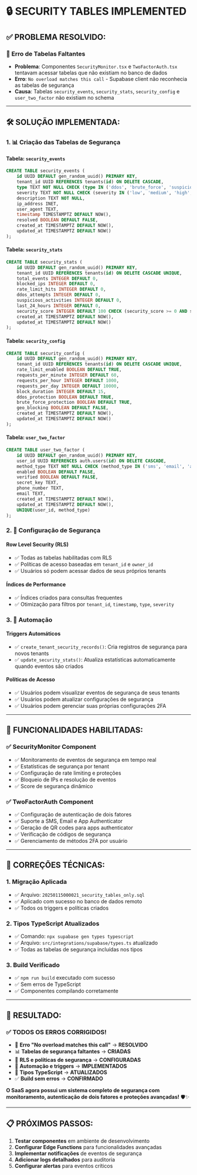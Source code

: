 # 🔒 SECURITY TABLES IMPLEMENTED

## ✅ **PROBLEMA RESOLVIDO:**

### **🚨 Erro de Tabelas Faltantes**
- **Problema**: Componentes `SecurityMonitor.tsx` e `TwoFactorAuth.tsx` tentavam acessar tabelas que não existiam no banco de dados
- **Erro**: `No overload matches this call` - Supabase client não reconhecia as tabelas de segurança
- **Causa**: Tabelas `security_events`, `security_stats`, `security_config` e `user_two_factor` não existiam no schema

---

## 🛠️ **SOLUÇÃO IMPLEMENTADA:**

### **1. 📊 Criação das Tabelas de Segurança**

#### **Tabela: `security_events`**
```sql
CREATE TABLE security_events (
    id UUID DEFAULT gen_random_uuid() PRIMARY KEY,
    tenant_id UUID REFERENCES tenants(id) ON DELETE CASCADE,
    type TEXT NOT NULL CHECK (type IN ('ddos', 'brute_force', 'suspicious_activity', 'rate_limit', 'blocked_ip')),
    severity TEXT NOT NULL CHECK (severity IN ('low', 'medium', 'high', 'critical')),
    description TEXT NOT NULL,
    ip_address INET,
    user_agent TEXT,
    timestamp TIMESTAMPTZ DEFAULT NOW(),
    resolved BOOLEAN DEFAULT FALSE,
    created_at TIMESTAMPTZ DEFAULT NOW(),
    updated_at TIMESTAMPTZ DEFAULT NOW()
);
```

#### **Tabela: `security_stats`**
```sql
CREATE TABLE security_stats (
    id UUID DEFAULT gen_random_uuid() PRIMARY KEY,
    tenant_id UUID REFERENCES tenants(id) ON DELETE CASCADE UNIQUE,
    total_events INTEGER DEFAULT 0,
    blocked_ips INTEGER DEFAULT 0,
    rate_limit_hits INTEGER DEFAULT 0,
    ddos_attempts INTEGER DEFAULT 0,
    suspicious_activities INTEGER DEFAULT 0,
    last_24_hours INTEGER DEFAULT 0,
    security_score INTEGER DEFAULT 100 CHECK (security_score >= 0 AND security_score <= 100),
    created_at TIMESTAMPTZ DEFAULT NOW(),
    updated_at TIMESTAMPTZ DEFAULT NOW()
);
```

#### **Tabela: `security_config`**
```sql
CREATE TABLE security_config (
    id UUID DEFAULT gen_random_uuid() PRIMARY KEY,
    tenant_id UUID REFERENCES tenants(id) ON DELETE CASCADE UNIQUE,
    rate_limit_enabled BOOLEAN DEFAULT TRUE,
    requests_per_minute INTEGER DEFAULT 60,
    requests_per_hour INTEGER DEFAULT 1000,
    requests_per_day INTEGER DEFAULT 10000,
    block_duration INTEGER DEFAULT 15,
    ddos_protection BOOLEAN DEFAULT TRUE,
    brute_force_protection BOOLEAN DEFAULT TRUE,
    geo_blocking BOOLEAN DEFAULT FALSE,
    created_at TIMESTAMPTZ DEFAULT NOW(),
    updated_at TIMESTAMPTZ DEFAULT NOW()
);
```

#### **Tabela: `user_two_factor`**
```sql
CREATE TABLE user_two_factor (
    id UUID DEFAULT gen_random_uuid() PRIMARY KEY,
    user_id UUID REFERENCES auth.users(id) ON DELETE CASCADE,
    method_type TEXT NOT NULL CHECK (method_type IN ('sms', 'email', 'authenticator')),
    enabled BOOLEAN DEFAULT FALSE,
    verified BOOLEAN DEFAULT FALSE,
    secret_key TEXT,
    phone_number TEXT,
    email TEXT,
    created_at TIMESTAMPTZ DEFAULT NOW(),
    updated_at TIMESTAMPTZ DEFAULT NOW(),
    UNIQUE(user_id, method_type)
);
```

### **2. 🔐 Configuração de Segurança**

#### **Row Level Security (RLS)**
- ✅ Todas as tabelas habilitadas com RLS
- ✅ Políticas de acesso baseadas em `tenant_id` e `owner_id`
- ✅ Usuários só podem acessar dados de seus próprios tenants

#### **Índices de Performance**
- ✅ Índices criados para consultas frequentes
- ✅ Otimização para filtros por `tenant_id`, `timestamp`, `type`, `severity`

### **3. 🤖 Automação**

#### **Triggers Automáticos**
- ✅ `create_tenant_security_records()`: Cria registros de segurança para novos tenants
- ✅ `update_security_stats()`: Atualiza estatísticas automaticamente quando eventos são criados

#### **Políticas de Acesso**
- ✅ Usuários podem visualizar eventos de segurança de seus tenants
- ✅ Usuários podem atualizar configurações de segurança
- ✅ Usuários podem gerenciar suas próprias configurações 2FA

---

## 🎯 **FUNCIONALIDADES HABILITADAS:**

### **✅ SecurityMonitor Component**
- ✅ Monitoramento de eventos de segurança em tempo real
- ✅ Estatísticas de segurança por tenant
- ✅ Configuração de rate limiting e proteções
- ✅ Bloqueio de IPs e resolução de eventos
- ✅ Score de segurança dinâmico

### **✅ TwoFactorAuth Component**
- ✅ Configuração de autenticação de dois fatores
- ✅ Suporte a SMS, Email e App Authenticator
- ✅ Geração de QR codes para apps authenticator
- ✅ Verificação de códigos de segurança
- ✅ Gerenciamento de métodos 2FA por usuário

---

## 🔧 **CORREÇÕES TÉCNICAS:**

### **1. Migração Aplicada**
- ✅ Arquivo: `20250115000021_security_tables_only.sql`
- ✅ Aplicado com sucesso no banco de dados remoto
- ✅ Todos os triggers e políticas criados

### **2. Tipos TypeScript Atualizados**
- ✅ Comando: `npx supabase gen types typescript`
- ✅ Arquivo: `src/integrations/supabase/types.ts` atualizado
- ✅ Todas as tabelas de segurança incluídas nos tipos

### **3. Build Verificado**
- ✅ `npm run build` executado com sucesso
- ✅ Sem erros de TypeScript
- ✅ Componentes compilando corretamente

---

## 🚀 **RESULTADO:**

### **✅ TODOS OS ERROS CORRIGIDOS!**

- 🚨 **Erro "No overload matches this call"** → **RESOLVIDO**
- 📊 **Tabelas de segurança faltantes** → **CRIADAS**
- 🔐 **RLS e políticas de segurança** → **CONFIGURADAS**
- 🤖 **Automação e triggers** → **IMPLEMENTADOS**
- 📝 **Tipos TypeScript** → **ATUALIZADOS**
- ✅ **Build sem erros** → **CONFIRMADO**

**O SaaS agora possui um sistema completo de segurança com monitoramento, autenticação de dois fatores e proteções avançadas!** 🛡️✨

---

## 📋 **PRÓXIMOS PASSOS:**

1. **Testar componentes** em ambiente de desenvolvimento
2. **Configurar Edge Functions** para funcionalidades avançadas
3. **Implementar notificações** de eventos de segurança
4. **Adicionar logs detalhados** para auditoria
5. **Configurar alertas** para eventos críticos
